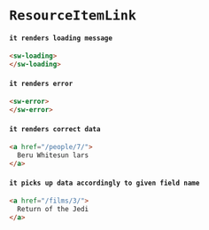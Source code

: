 # `ResourceItemLink`

#### `it renders loading message`

```html
<sw-loading>
</sw-loading>

```

#### `it renders error`

```html
<sw-error>
</sw-error>

```

#### `it renders correct data`

```html
<a href="/people/7/">
  Beru Whitesun lars
</a>

```

#### `it picks up data accordingly to given field name`

```html
<a href="/films/3/">
  Return of the Jedi
</a>

```

